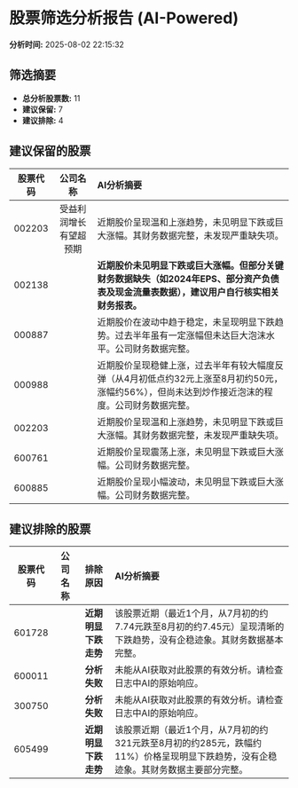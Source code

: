 # 股票筛选分析报告 (AI-Powered)

**分析时间:** 2025-08-02 22:15:32

## 筛选摘要

- **总分析股票数:** 11
- **建议保留:** 7
- **建议排除:** 4

## 建议保留的股票

| 股票代码 | 公司名称 | AI分析摘要 |
|:---:|:---:|:---|
| 002203 | 受益利润增长有望超预期 | 近期股价呈现温和上涨趋势，未见明显下跌或巨大涨幅。其财务数据完整，未发现严重缺失项。 |
| 002138 |  | **近期股价未见明显下跌或巨大涨幅。但部分关键财务数据缺失（如2024年EPS、部分资产负债表及现金流量表数据），建议用户自行核实相关财务报表。** |
| 000887 |  | 近期股价在波动中趋于稳定，未呈现明显下跌趋势。过去半年虽有一定涨幅但未达巨大泡沫水平。公司财务数据完整。 |
| 000988 |  | 近期股价呈现稳健上涨，过去半年有较大幅度反弹（从4月初低点约32元上涨至8月初约50元，涨幅约56%），但尚未达到炒作接近泡沫的程度。公司财务数据完整。 |
| 002203 |  | 近期股价呈现温和上涨趋势，未见明显下跌或巨大涨幅。其财务数据完整，未发现严重缺失项。 |
| 600761 |  | 近期股价呈现震荡上涨，未见明显下跌或巨大涨幅。公司财务数据完整。 |
| 600885 |  | 近期股价呈现小幅波动，未见明显下跌或巨大涨幅。公司财务数据完整。 |

## 建议排除的股票

| 股票代码 | 公司名称 | 排除原因 | AI分析摘要 |
|:---:|:---:|:---:|:---|
| 601728 |  | **近期明显下跌走势** | 该股票近期（最近1个月，从7月初的约7.74元跌至8月初的约7.45元）呈现清晰的下跌趋势，没有企稳迹象。其财务数据基本完整。 |
| 600011 |  | **分析失败** | 未能从AI获取对此股票的有效分析。请检查日志中AI的原始响应。 |
| 300750 |  | **分析失败** | 未能从AI获取对此股票的有效分析。请检查日志中AI的原始响应。 |
| 605499 |  | **近期明显下跌走势** | 该股票近期（最近1个月，从7月初的约321元跌至8月初的约285元，跌幅约11%）价格呈现明显下跌趋势，没有企稳迹象。其财务数据主要部分完整。 |
